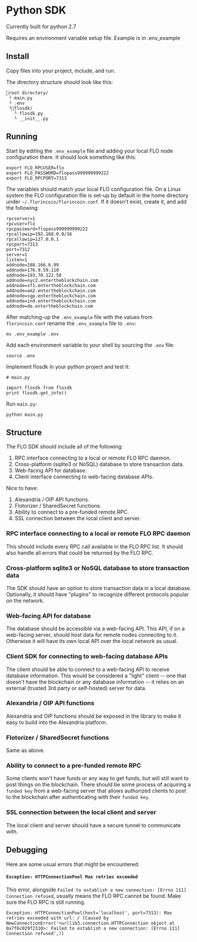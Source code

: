 # Python SDK

Currently built for python 2.7

Requires an environment variable setup file. Example is in .env\_example

## Install
Copy files into your project, include, and run.

The directory structure should look like this:

```
📂root directory/
 └ main.py
 └ .env
 └📂flosdk/
   └ flosdk.py
   └ __init__.py
```

## Running

Start by editing the `.env_example` file and adding your local FLO node configuration there. It should look something like this: 

```
export FLO_RPCUSER=flo
export FLO_PASSWORD=flopass999999999222
export FLO_RPCPORT=7313
```

The variables should match your local FLO configuration file. On a Linux system the FLO configuration file is set-up by default in the home directory under `~/.florincoin/florincoin.conf`. If it doesn't exist, create it, and add the following:

```
rpcserver=1
rpcuser=flo
rpcpassword=flopass999999999222
rpcallowip=192.168.0.0/16
rpcallowip=127.0.0.1
rpcport=7313
port=7312
server=1
listen=1
addnode=188.166.6.99
addnode=176.9.59.110
addnode=193.70.122.58
addnode=nyc2.entertheblockchain.com
addnode=sf1.entertheblockchain.com
addnode=am2.entertheblockchain.com
addnode=sgp.entertheblockchain.com
addnode=ind.entertheblockchain.com
addnode=de.entertheblockchain.com
```

After matching-up the `.env_example` file with the values from `florincoin.conf` rename the `.env_example` file to `.env`:

```
mv .env_example .env
```

Add each environment variable to your shell by sourcing the `.env` file:

```
source .env
```

Implement flosdk in your python project and test it:

```
# main.py

import flosdk from flosdk
print flosdk.get_info()
```

Run `main.py`: 
```
python main.py
```

## Structure

The FLO SDK should include all of the following:

1. RPC interface connecting to a local or remote FLO RPC daemon.
2. Cross-platform (sqlite3 or NoSQL) database to store transaction data.
3. Web-facing API for database.
4. Client interface connecting to web-facing database APIs.

Nice to have:
1. Alexandria / OIP API functions.
2. Flotorizer / SharedSecret functions. 
3. Ability to connect to a pre-funded remote RPC.
4. SSL connection between the local client and server.

### RPC interface connecting to a local or remote FLO RPC daemon

This should include every RPC call available in the FLO RPC list. It should also handle all errors that could be returned by the FLO RPC. 

### Cross-platform sqlite3 or NoSQL database to store transaction data

The SDK should have an option to store transaction data in a local database. Optionally, it should have "plugins" to recognize different protocols popular on the network.

### Web-facing API for database

The database should be accessible via a web-facing API. This API, if on a web-facing server, should host data for remote nodes connecting to it. Otherwise it will have its own local API over the local network as usual.

### Client SDK for connecting to web-facing database APIs

The client should be able to connect to a web-facing API to receive database information. This would be considered a "light" client -- one that doesn't have the blockchain or any database information -- it relies on an external (trusted 3rd party or self-hosted) server for data.

### Alexandria / OIP API functions

Alexandria and OIP functions should be exposed in the library to make it easy to build into the Alexandria platform.

### Flotorizer / SharedSecret functions

Same as above.

### Ability to connect to a pre-funded remote RPC

Some clients won't have funds or any way to get funds, but will still want to post things on the blockchain. There should be some process of acquiring a `funded key` from a web-facing server that allows authorized clients to post to the blockchain after authenticating with their `funded key`.

### SSL connection between the local client and server

The local client and server should have a secure tunnel to communicate with.

## Debugging

Here are some usual errors that might be encountered:

#### `Exception: HTTPConnectionPool Max retries exceeded`

This error, alongside `Failed to establish a new connection: [Errno 111] Connection refused`, usually means the FLO RPC cannot be found. Make sure the FLO RPC is still running.
```
Exception: HTTPConnectionPool(host='localhost', port=7313): Max retries exceeded with url: / (Caused by NewConnectionError('<urllib3.connection.HTTPConnection object at 0x7f6c029f2310>: Failed to establish a new connection: [Errno 111] Connection refused',))
```

